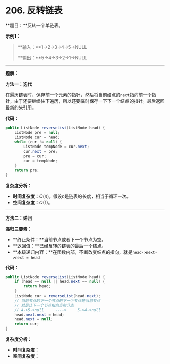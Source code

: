 # 206. 反转链表

**题目：**反转一个单链表。

**示例1：**

>**输入：**1->2->3->4->5->NULL
>
>**输出：**5->4->3->2->1->NULL



---



**题解：**

**方法一：迭代**

在遍历链表时，保存前一个元素的指针，然后将当前结点的`next`指向前一个指针，由于还要继续往下遍历，所以还要临时保存一下下一个结点的指针。最后返回最新的头引用。

**代码：**

```java
public ListNode reverseList(ListNode head) {
    ListNode pre = null;
    ListNode cur = head;
    while (cur != null) {
        ListNode tempNode = cur.next;
        cur.next = pre;
        pre = cur;
        cur = tempNode;
    }
    return pre;
}
```

**复杂度分析：**

- **时间复杂度：**$O(n)$，假设$n$是链表的长度，相当于循环一次。
- **空间复杂度：**$O(1)$。



-----



**方法二：递归**

**递归三要素：**

- **终止条件：**当前节点或者下一个节点为空。
- **返回值：**已经反转的链表的最后一个结点。
- **本级递归内容：**在函数内部，不断改变结点的指向，就是`head->next->next = head`

**代码：**

```java
public ListNode reverseList(ListNode head) {
    if (head == null || head.next == null) {
        return head;
    }
    ListNode cur = reverseList(head.next);
    // 当前节点的下一个节点的下一个节点是当前节点
    // 就是让下一个节点指向当前节点
    // 4->5->null     ---->     5->4->null
    head.next.next = head;
    head.next = null;
    return cur;
}
```

**复杂度分析：**

- **时间复杂度：**
- **空间复杂度：**